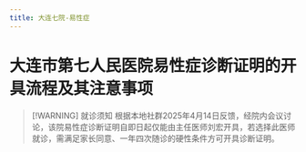 ```yaml
---
title: 大连七院-易性症
---
```


# 大连市第七人民医院易性症诊断证明的开具流程及其注意事项

> [!WARNING] 就诊须知
> 根据本地社群2025年4月14日反馈，经院内会议讨论，该院易性症诊断证明自即日起仅能由主任医师刘宏开具，若选择此医师就诊，需满足家长同意、一年四次随诊的硬性条件方可开具诊断证明。

